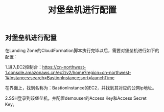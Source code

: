 ﻿---
title: "对堡垒机进行配置"
chapter: false
weight: 23
---

## 对堡垒机进行配置

在Landing Zone的CloudFormation脚本执行完毕以后，需要对堡垒机进行如下的配置：

1.进入EC2控制台：https://cn-northwest-1.console.amazonaws.cn/ec2/v2/home?region=cn-northwest-1#Instances:search=BastionInstance;sort=launchTime

在界面上，找到名称为：BastionInstance的EC2，并找到其对应的公网ip地址。

2.SSH登录到该堡垒机，并配置demouser的Access Key和Access Secret Key。

